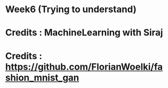 # Week6 (Trying to understand)
# Credits : MachineLearning with Siraj
# Credits :  https://github.com/FlorianWoelki/fashion_mnist_gan 
